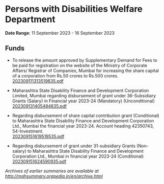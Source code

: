 # Persons with Disabilities Welfare Department

**Date Range**: 11 September 2023 - 16 September 2023


## Funds
- To release the amount approved by Supplementary Demand for Fees to be paid for registration on the website of the Ministry of Corporate Affairs/ Registrar of Companies, Mumbai for increasing the share capital of a corporation from Rs.50 crores to Rs.500 crores.\
  [202309111313519835.pdf](https://gr.maharashtra.gov.in/Site/Upload/Government%20Resolutions/English/202309111313519835.pdf)

- Maharashtra State Disability Finance and Development Corporation Limited, Mumbai regarding disbursement of grant under 36-Subsidiary Grants (Salary) in Financial year 2023-24 (Mandatory) (Unconditional)\
  [202309131405484835.pdf](https://gr.maharashtra.gov.in/Site/Upload/Government%20Resolutions/English/202309131405484835.pdf)

- Regarding disbursement of share capital contribution grant (Conditional) to Maharashtra State Disability Finance and Development Corporation Ltd., Mumbai the financial year 2023-24. Account heading 42350743, 54-Investment.\
  [202309151619519535.pdf](https://gr.maharashtra.gov.in/Site/Upload/Government%20Resolutions/English/202309151619519535.pdf)

- Regarding disbursement of grant under 31-subsidiary Grants (Non-salary) to Maharashtra State Disability Finance and Development Corporation Ltd., Mumbai in financial year 2023-24 (Conditional)\
  [202309151624590935.pdf](https://gr.maharashtra.gov.in/Site/Upload/Government%20Resolutions/English/202309151624590935.pdf)


*Archives of earlier summaries are available at http://mahsummary.orgpedia.in/en/archive.html*
